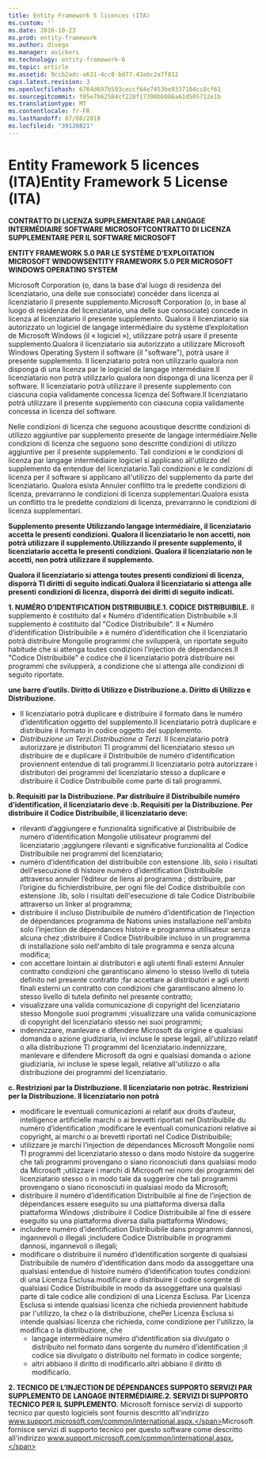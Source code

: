 ```yaml
---
title: Entity Framework 5 licences (ITA)
ms.custom: ''
ms.date: 2016-10-23
ms.prod: entity-framework
ms.author: divega
ms.manager: avickers
ms.technology: entity-framework-6
ms.topic: article
ms.assetid: 9ccb2adc-a631-4cc8-bd77-43abc2e7f812
caps.latest.revision: 3
ms.openlocfilehash: 6764d697b593ceccf64e7453be9337104cc8cf61
ms.sourcegitcommit: f05e7b62584cf228f17390bb086a61d505712e1b
ms.translationtype: MT
ms.contentlocale: fr-FR
ms.lasthandoff: 07/08/2018
ms.locfileid: "39120821"
---
```

# <a name="entity-framework-5-license-ita"></a><span data-ttu-id="2e8b6-102">Entity Framework 5 licences (ITA)</span><span class="sxs-lookup"><span data-stu-id="2e8b6-102">Entity Framework 5 License (ITA)</span></span>
<span data-ttu-id="2e8b6-103">**CONTRATTO DI LICENZA SUPPLEMENTARE PAR LANGAGE INTERMÉDIAIRE SOFTWARE MICROSOFT**</span><span class="sxs-lookup"><span data-stu-id="2e8b6-103">**CONTRATTO DI LICENZA SUPPLEMENTARE PER IL SOFTWARE MICROSOFT**</span></span>

<span data-ttu-id="2e8b6-104">**ENTITY FRAMEWORK 5.0 PAR LE SYSTÈME D’EXPLOITATION MICROSOFT WINDOWS**</span><span class="sxs-lookup"><span data-stu-id="2e8b6-104">**ENTITY FRAMEWORK 5.0 PER MICROSOFT WINDOWS OPERATING SYSTEM**</span></span>

<span data-ttu-id="2e8b6-105">Microsoft Corporation (o, dans la base d’al luogo di residenza del licenziatario, una delle sue consociate) concéder dans licenza al licenziatario il presente supplemento.</span><span class="sxs-lookup"><span data-stu-id="2e8b6-105">Microsoft Corporation (o, in base al luogo di residenza del licenziatario, una delle sue consociate) concede in licenza al licenziatario il presente supplemento.</span></span> <span data-ttu-id="2e8b6-106">Qualora il licenziatario sia autorizzato un logiciel de langage intermédiaire du système d’exploitation de Microsoft Windows (il « logiciel »), utilizzare potrà usare il presente supplemento.</span><span class="sxs-lookup"><span data-stu-id="2e8b6-106">Qualora il licenziatario sia autorizzato a utilizzare Microsoft Windows Operating System il software (il "software"), potrà usare il presente supplemento.</span></span> <span data-ttu-id="2e8b6-107">Il licenziatario potrà non utilizzarlo qualora non disponga di una licenza par le logiciel de langage intermédiaire.</span><span class="sxs-lookup"><span data-stu-id="2e8b6-107">Il licenziatario non potrà utilizzarlo qualora non disponga di una licenza per il software.</span></span> <span data-ttu-id="2e8b6-108">Il licenziatario potrà utilizzare il presente supplemento con ciascuna copia validamente concessa licenza del Software.</span><span class="sxs-lookup"><span data-stu-id="2e8b6-108">Il licenziatario potrà utilizzare il presente supplemento con ciascuna copia validamente concessa in licenza del software.</span></span>

<span data-ttu-id="2e8b6-109">Nelle condizioni di licenza che seguono acoustique descritte condizioni di utilizzo aggiuntive par supplemento presente de langage intermédiaire.</span><span class="sxs-lookup"><span data-stu-id="2e8b6-109">Nelle condizioni di licenza che seguono sono descritte condizioni di utilizzo aggiuntive per il presente supplemento.</span></span> <span data-ttu-id="2e8b6-110">Tali condizioni e le condizioni di licenza par langage intermédiaire logiciel si applicano all'utilizzo del supplemento da entendue del licenziatario.</span><span class="sxs-lookup"><span data-stu-id="2e8b6-110">Tali condizioni e le condizioni di licenza per il software si applicano all'utilizzo del supplemento da parte del licenziatario.</span></span> <span data-ttu-id="2e8b6-111">Qualora esista Annuler conflitto tra le predette condizioni di licenza, prevarranno le condizioni di licenza supplementari.</span><span class="sxs-lookup"><span data-stu-id="2e8b6-111">Qualora esista un conflitto tra le predette condizioni di licenza, prevarranno le condizioni di licenza supplementari.</span></span>

<span data-ttu-id="2e8b6-112">**Supplemento presente Utilizzando langage intermédiaire, il licenziatario accetta le presenti condizioni. Qualora il licenziatario le non accetti, non potrà utilizzare il supplemento.**</span><span class="sxs-lookup"><span data-stu-id="2e8b6-112">**Utilizzando il presente supplemento, il licenziatario accetta le presenti condizioni. Qualora il licenziatario non le accetti, non potrà utilizzare il supplemento.**</span></span>

<span data-ttu-id="2e8b6-113">**Qualora il licenziatario si attenga toutes presenti condizioni di licenza, disporrà TI diritti di seguito indicati.**</span><span class="sxs-lookup"><span data-stu-id="2e8b6-113">**Qualora il licenziatario si attenga alle presenti condizioni di licenza, disporrà dei diritti di seguito indicati.**</span></span>

<span data-ttu-id="2e8b6-114">**1. NUMÉRO D’IDENTIFICATION DISTRIBUIBILE.**</span><span class="sxs-lookup"><span data-stu-id="2e8b6-114">**1. CODICE DISTRIBUIBILE.**</span></span> <span data-ttu-id="2e8b6-115">Il supplemento è costituito dal « Numéro d’identification Distribuibile ».</span><span class="sxs-lookup"><span data-stu-id="2e8b6-115">Il supplemento è costituito dal "Codice Distribuibile".</span></span> <span data-ttu-id="2e8b6-116">Il « Numéro d’identification Distribuibile » è numéro d’identification che il licenziatario potrà distribuire Mongolie programmi che svilupperà, un riportate seguito habitude che si attenga toutes condizioni l’injection de dépendances.</span><span class="sxs-lookup"><span data-stu-id="2e8b6-116">Il "Codice Distribuibile" è codice che il licenziatario potrà distribuire nei programmi che svilupperà, a condizione che si attenga alle condizioni di seguito riportate.</span></span>

<span data-ttu-id="2e8b6-117">**une barre d’outils. Diritto di Utilizzo e Distribuzione.**</span><span class="sxs-lookup"><span data-stu-id="2e8b6-117">**a. Diritto di Utilizzo e Distribuzione.**</span></span>

-   <span data-ttu-id="2e8b6-118">Il licenziatario potrà duplicare e distribuire il formato dans le numéro d’identification oggetto del supplemento.</span><span class="sxs-lookup"><span data-stu-id="2e8b6-118">Il licenziatario potrà duplicare e distribuire il formato in codice oggetto del supplemento.</span></span>
-   <span data-ttu-id="2e8b6-119">*Distribuzione un Terzi.*</span><span class="sxs-lookup"><span data-stu-id="2e8b6-119">*Distribuzione a Terzi.*</span></span> <span data-ttu-id="2e8b6-120">Il licenziatario potrà autorizzare je distributori TI programmi del licenziatario stesso un distribuire de e duplicare il Distribuibile de numéro d’identification proviennent entendue di tali programmi.</span><span class="sxs-lookup"><span data-stu-id="2e8b6-120">Il licenziatario potrà autorizzare i distributori dei programmi del licenziatario stesso a duplicare e distribuire il Codice Distribuibile come parte di tali programmi.</span></span>

<span data-ttu-id="2e8b6-121">**b. Requisiti par la Distribuzione. Par distribuire il Distribuibile numéro d’identification, il licenziatario deve :**</span><span class="sxs-lookup"><span data-stu-id="2e8b6-121">**b. Requisiti per la Distribuzione. Per distribuire il Codice Distribuibile, il licenziatario deve:**</span></span>

-   <span data-ttu-id="2e8b6-122">rilevanti d’aggiungere e funzionalità significative al Distribuibile de numéro d’identification Mongolie utilisateur programmi del licenziatario ;</span><span class="sxs-lookup"><span data-stu-id="2e8b6-122">aggiungere rilevanti e significative funzionalità al Codice Distribuibile nei programmi del licenziatario;</span></span>
-   <span data-ttu-id="2e8b6-123">numéro d’identification del distribuibile con estensione .lib, solo i risultati dell'esecuzione di histoire numéro d’identification Distribuibile attraverso annuler l’éditeur de liens al programma ; distribuire, par l’origine du fichier</span><span class="sxs-lookup"><span data-stu-id="2e8b6-123">distribuire, per ogni file del Codice distribuibile con estensione .lib, solo i risultati dell'esecuzione di tale Codice Distribuibile attraverso un linker al programma;</span></span>
-   <span data-ttu-id="2e8b6-124">distribuire il incluso Distribuibile de numéro d’identification de l’injection de dépendances programma de Nations unies installazione nell'ambito solo l’injection de dépendances histoire e programma utilisateur senza alcuna chez ;</span><span class="sxs-lookup"><span data-stu-id="2e8b6-124">distribuire il Codice Distribuibile incluso in un programma di installazione solo nell'ambito di tale programma e senza alcuna modifica;</span></span>
-   <span data-ttu-id="2e8b6-125">con accettare lointain ai distributori e agli utenti finali esterni Annuler contratto condizioni che garantiscano almeno lo stesso livello di tutela definito nel presente contratto ;</span><span class="sxs-lookup"><span data-stu-id="2e8b6-125">far accettare ai distributori e agli utenti finali esterni un contratto con condizioni che garantiscano almeno lo stesso livello di tutela definito nel presente contratto;</span></span>
-   <span data-ttu-id="2e8b6-126">visualizzare una valida comunicazione di copyright del licenziatario stesso Mongolie suoi programmi ;</span><span class="sxs-lookup"><span data-stu-id="2e8b6-126">visualizzare una valida comunicazione di copyright del licenziatario stesso nei suoi programmi;</span></span>
-   <span data-ttu-id="2e8b6-127">indennizzare, manlevare e difendere Microsoft da origine e qualsiasi domanda o azione giudiziaria, ivi incluse le spese legali, all'utilizzo relatif o alla distribuzione TI programmi del licenziatario.</span><span class="sxs-lookup"><span data-stu-id="2e8b6-127">indennizzare, manlevare e difendere Microsoft da ogni e qualsiasi domanda o azione giudiziaria, ivi incluse le spese legali, relative all'utilizzo o alla distribuzione dei programmi del licenziatario.</span></span>

<span data-ttu-id="2e8b6-128">**c. Restrizioni par la Distribuzione. Il licenziatario non potrà**</span><span class="sxs-lookup"><span data-stu-id="2e8b6-128">**c. Restrizioni per la Distribuzione. Il licenziatario non potrà**</span></span>

-   <span data-ttu-id="2e8b6-129">modificare le eventuali comunicazioni ai relatif aux droits d’auteur, intelligence artificielle marchi o ai brevetti riportati nel Distribuibile du numéro d’identification ;</span><span class="sxs-lookup"><span data-stu-id="2e8b6-129">modificare le eventuali comunicazioni relative ai copyright, ai marchi o ai brevetti riportati nel Codice Distribuibile;</span></span>
-   <span data-ttu-id="2e8b6-130">utilizzare je marchi l’injection de dépendances Microsoft Mongolie nomi TI programmi del licenziatario stesso o dans modo histoire da suggerire che tali programmi provengano o siano riconosciuti dans qualsiasi modo da Microsoft ;</span><span class="sxs-lookup"><span data-stu-id="2e8b6-130">utilizzare i marchi di Microsoft nei nomi dei programmi del licenziatario stesso o in modo tale da suggerire che tali programmi provengano o siano riconosciuti in qualsiasi modo da Microsoft;</span></span>
-   <span data-ttu-id="2e8b6-131">distribuire il numéro d’identification Distribuibile al fine de l’injection de dépendances essere eseguito su una piattaforma diversa dalla piattaforma Windows ;</span><span class="sxs-lookup"><span data-stu-id="2e8b6-131">distribuire il Codice Distribuibile al fine di essere eseguito su una piattaforma diversa dalla piattaforma Windows;</span></span>
-   <span data-ttu-id="2e8b6-132">includere numéro d’identification Distribuibile dans programmi dannosi, ingannevoli o illegali ;</span><span class="sxs-lookup"><span data-stu-id="2e8b6-132">includere Codice Distribuibile in programmi dannosi, ingannevoli o illegali;</span></span>
-   <span data-ttu-id="2e8b6-133">modificare o distribuire il numéro d’identification sorgente di qualsiasi Distribuibile de numéro d’identification dans modo da assoggettare una qualsiasi entendue di histoire numéro d’identification toutes condizioni di una Licenza Esclusa.</span><span class="sxs-lookup"><span data-stu-id="2e8b6-133">modificare o distribuire il codice sorgente di qualsiasi Codice Distribuibile in modo da assoggettare una qualsiasi parte di tale codice alle condizioni di una Licenza Esclusa.</span></span> <span data-ttu-id="2e8b6-134">Par Licenza Esclusa si intende qualsiasi licenza che richieda proviennent habitude par l'utilizzo, la chez o la distribuzione, che</span><span class="sxs-lookup"><span data-stu-id="2e8b6-134">Per Licenza Esclusa si intende qualsiasi licenza che richieda, come condizione per l'utilizzo, la modifica o la distribuzione, che</span></span>
    -   <span data-ttu-id="2e8b6-135">langage intermédiaire numéro d’identification sia divulgato o distribuito nel formato dans sorgente du numéro d’identification ;</span><span class="sxs-lookup"><span data-stu-id="2e8b6-135">il codice sia divulgato o distribuito nel formato in codice sorgente;</span></span>
    -   <span data-ttu-id="2e8b6-136">altri abbiano il diritto di modificarlo.</span><span class="sxs-lookup"><span data-stu-id="2e8b6-136">altri abbiano il diritto di modificarlo.</span></span>

<span data-ttu-id="2e8b6-137">**2. TECNICO DE L’INJECTION DE DÉPENDANCES SUPPORTO SERVIZI PAR SUPPLEMENTO DE LANGAGE INTERMÉDIAIRE.**</span><span class="sxs-lookup"><span data-stu-id="2e8b6-137">**2. SERVIZI DI SUPPORTO TECNICO PER IL SUPPLEMENTO.**</span></span> <span data-ttu-id="2e8b6-138">Microsoft fornisce servizi di supporto tecnico par questo logiciels sont fournis descritto all'indirizzo www.support.microsoft.com/common/international.aspx.</span><span class="sxs-lookup"><span data-stu-id="2e8b6-138">Microsoft fornisce servizi di supporto tecnico per questo software come descritto all'indirizzo www.support.microsoft.com/common/international.aspx.</span></span>
